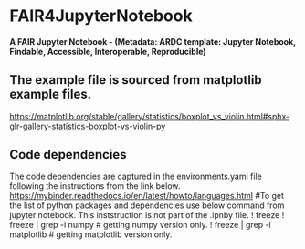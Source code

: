 # FAIR4JupyterNotebook
#### A FAIR Jupyter Notebook - (Metadata: ARDC template: Jupyter Notebook, Findable, Accessible, Interoperable, Reproducible) 
## The example file is sourced from matplotlib example files. 
https://matplotlib.org/stable/gallery/statistics/boxplot_vs_violin.html#sphx-glr-gallery-statistics-boxplot-vs-violin-py
## Code dependencies 
The code dependencies are captured in the environments.yaml file following the instructions from the link below.
https://mybinder.readthedocs.io/en/latest/howto/languages.html
#To get the list of python packages and dependencies use below command from jupyter notebook. This inststruction is not part of the .ipnby file. 
! freeze
! freeze | grep -i numpy # getting numpy version only.
! freeze | grep -i matplotlib # getting matplotlib version only. 


